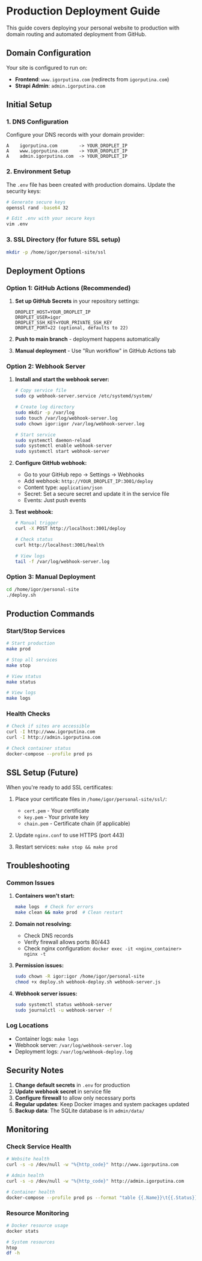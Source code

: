# Production Deployment Guide

This guide covers deploying your personal website to production with domain routing and automated deployment from GitHub.

## Domain Configuration

Your site is configured to run on:
- **Frontend**: `www.igorputina.com` (redirects from `igorputina.com`)
- **Strapi Admin**: `admin.igorputina.com`

## Initial Setup

### 1. DNS Configuration
Configure your DNS records with your domain provider:

```
A    igorputina.com        -> YOUR_DROPLET_IP
A    www.igorputina.com    -> YOUR_DROPLET_IP
A    admin.igorputina.com  -> YOUR_DROPLET_IP
```

### 2. Environment Setup
The `.env` file has been created with production domains. Update the security keys:

```bash
# Generate secure keys
openssl rand -base64 32

# Edit .env with your secure keys
vim .env
```

### 3. SSL Directory (for future SSL setup)
```bash
mkdir -p /home/igor/personal-site/ssl
```

## Deployment Options

### Option 1: GitHub Actions (Recommended)

1. **Set up GitHub Secrets** in your repository settings:
   ```
   DROPLET_HOST=YOUR_DROPLET_IP
   DROPLET_USER=igor
   DROPLET_SSH_KEY=YOUR_PRIVATE_SSH_KEY
   DROPLET_PORT=22 (optional, defaults to 22)
   ```

2. **Push to main branch** - deployment happens automatically

3. **Manual deployment** - Use "Run workflow" in GitHub Actions tab

### Option 2: Webhook Server

1. **Install and start the webhook server:**
   ```bash
   # Copy service file
   sudo cp webhook-server.service /etc/systemd/system/

   # Create log directory
   sudo mkdir -p /var/log
   sudo touch /var/log/webhook-server.log
   sudo chown igor:igor /var/log/webhook-server.log

   # Start service
   sudo systemctl daemon-reload
   sudo systemctl enable webhook-server
   sudo systemctl start webhook-server
   ```

2. **Configure GitHub webhook:**
   - Go to your GitHub repo → Settings → Webhooks
   - Add webhook: `http://YOUR_DROPLET_IP:3001/deploy`
   - Content type: `application/json`
   - Secret: Set a secure secret and update it in the service file
   - Events: Just push events

3. **Test webhook:**
   ```bash
   # Manual trigger
   curl -X POST http://localhost:3001/deploy

   # Check status
   curl http://localhost:3001/health

   # View logs
   tail -f /var/log/webhook-server.log
   ```

### Option 3: Manual Deployment
```bash
cd /home/igor/personal-site
./deploy.sh
```

## Production Commands

### Start/Stop Services
```bash
# Start production
make prod

# Stop all services
make stop

# View status
make status

# View logs
make logs
```

### Health Checks
```bash
# Check if sites are accessible
curl -I http://www.igorputina.com
curl -I http://admin.igorputina.com

# Check container status
docker-compose --profile prod ps
```

## SSL Setup (Future)

When you're ready to add SSL certificates:

1. Place your certificate files in `/home/igor/personal-site/ssl/`:
   - `cert.pem` - Your certificate
   - `key.pem` - Your private key
   - `chain.pem` - Certificate chain (if applicable)

2. Update `nginx.conf` to use HTTPS (port 443)

3. Restart services: `make stop && make prod`

## Troubleshooting

### Common Issues

1. **Containers won't start:**
   ```bash
   make logs  # Check for errors
   make clean && make prod  # Clean restart
   ```

2. **Domain not resolving:**
   - Check DNS records
   - Verify firewall allows ports 80/443
   - Check nginx configuration: `docker exec -it <nginx_container> nginx -t`

3. **Permission issues:**
   ```bash
   sudo chown -R igor:igor /home/igor/personal-site
   chmod +x deploy.sh webhook-deploy.sh webhook-server.js
   ```

4. **Webhook server issues:**
   ```bash
   sudo systemctl status webhook-server
   sudo journalctl -u webhook-server -f
   ```

### Log Locations
- Container logs: `make logs`
- Webhook server: `/var/log/webhook-server.log`
- Deployment logs: `/var/log/webhook-deploy.log`

## Security Notes

1. **Change default secrets** in `.env` for production
2. **Update webhook secret** in service file
3. **Configure firewall** to allow only necessary ports
4. **Regular updates**: Keep Docker images and system packages updated
5. **Backup data**: The SQLite database is in `admin/data/`

## Monitoring

### Check Service Health
```bash
# Website health
curl -s -o /dev/null -w "%{http_code}" http://www.igorputina.com

# Admin health
curl -s -o /dev/null -w "%{http_code}" http://admin.igorputina.com

# Container health
docker-compose --profile prod ps --format "table {{.Name}}\t{{.Status}}"
```

### Resource Monitoring
```bash
# Docker resource usage
docker stats

# System resources
htop
df -h
```